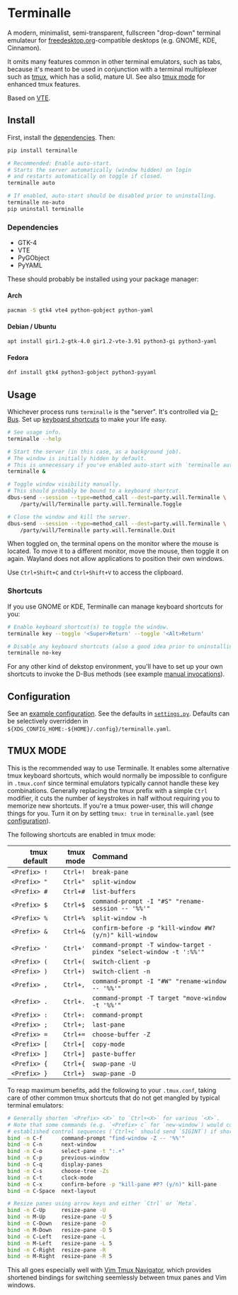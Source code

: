 # Terminalle

A modern, minimalist, semi-transparent, fullscreen "drop-down" terminal emulateur
for [freedesktop.org]-compatible desktops (e.g. GNOME, KDE, Cinnamon).

It omits many features common in other terminal emulators, such as tabs,
because it's meant to be used in conjunction with a terminal multiplexer such as [tmux],
which has a solid, mature UI.
See also [tmux mode] for enhanced tmux features.

Based on [VTE].

[freedesktop.org]: https://freedesktop.org
[tmux]: https://tmux.github.io
[tmux mode]: #tmux-mode
[VTE]: https://wiki.gnome.org/Apps/Terminal/VTE

## Install

First, install the [dependencies].
Then:

```bash
pip install terminalle

# Recommended: Enable auto-start.
# Starts the server automatically (window hidden) on login
# and restarts automatically on toggle if closed.
terminalle auto

# If enabled, auto-start should be disabled prior to uninstalling.
terminalle no-auto
pip uninstall terminalle
```

[dependencies]: #dependencies

### Dependencies

- GTK-4
- VTE
- PyGObject
- PyYAML

These should probably be installed using your package manager:

#### Arch

```bash
pacman -S gtk4 vte4 python-gobject python-yaml
```

#### Debian / Ubuntu

```bash
apt install gir1.2-gtk-4.0 gir1.2-vte-3.91 python3-gi python3-yaml
```

#### Fedora

```bash
dnf install gtk4 python3-gobject python3-pyyaml
```

## Usage

Whichever process runs `terminalle` is the "server".
It's controlled via [D-Bus].
Set up [keyboard shortcuts] to make your life easy.

```bash
# See usage info.
terminalle --help

# Start the server (in this case, as a background job).
# The window is initially hidden by default.
# This is unnecessary if you've enabled auto-start with `terminalle auto`.
terminalle &

# Toggle window visibility manually.
# This should probably be bound to a keyboard shortcut.
dbus-send --session --type=method_call --dest=party.will.Terminalle \
    /party/will/Terminalle party.will.Terminalle.Toggle

# Close the window and kill the server.
dbus-send --session --type=method_call --dest=party.will.Terminalle \
    /party/will/Terminalle party.will.Terminalle.Quit
```

When toggled on, the terminal opens on the monitor where the mouse is located.
To move it to a different monitor, move the mouse, then toggle it on again.
Wayland does not allow applications to position their own windows.

Use `Ctrl+Shift+C` and `Ctrl+Shift+V` to access the clipboard.

[D-Bus]: https://www.freedesktop.org/wiki/Software/dbus
[keyboard shortcuts]: #shortcuts

### Shortcuts

If you use GNOME or KDE,
Terminalle can manage keyboard shortcuts for you:

```bash
# Enable keyboard shortcut(s) to toggle the window.
terminalle key --toggle '<Super>Return' --toggle '<Alt>Return'

# Disable any keyboard shortcuts (also a good idea prior to uninstalling).
terminalle no-key
```

For any other kind of dekstop environment,
you'll have to set up your own shortcuts to invoke the D-Bus methods
(see example [manual invocations]).

[manual invocations]: #usage

## Configuration

See an [example configuration]. See the defaults in [`settings.py`].
Defaults can be selectively overridden in
`${XDG_CONFIG_HOME:-${HOME}/.config}/terminalle.yaml`.

[example configuration]: terminalle.yaml
[`settings.py`]: terminalle/settings.py

## TMUX MODE

This is the recommended way to use Terminalle.
It enables some alternative tmux keyboard shortcuts,
which would normally be impossible to configure in `.tmux.conf`
since terminal emulators typically cannot handle these key combinations.
Generally replacing the tmux prefix with a simple `Ctrl` modifier,
it cuts the number of keystrokes in half
without requiring you to memorize new shortcuts.
If you're a tmux power-user, this will *change* things for you.
Turn it on by setting `tmux: true` in `terminalle.yaml` (see [configuration]).

The following shortcuts are enabled in tmux mode:

| tmux default | tmux mode | Command                                                            |
| -----------: | --------: | :----------------------------------------------------------------- |
| `<Prefix> !` |  `Ctrl+!` | `break-pane`                                                       |
| `<Prefix> "` |  `Ctrl+"` | `split-window`                                                     |
| `<Prefix> #` |  `Ctrl+#` | `list-buffers`                                                     |
| `<Prefix> $` |  `Ctrl+$` | `command-prompt -I "#S" "rename-session -- '%%'"`                  |
| `<Prefix> %` |  `Ctrl+%` | `split-window -h`                                                  |
| `<Prefix> &` |  `Ctrl+&` | `confirm-before -p "kill-window #W? (y/n)" kill-window`            |
| `<Prefix> '` |  `Ctrl+'` | `command-prompt -T window-target -pindex "select-window -t ':%%'"` |
| `<Prefix> (` |  `Ctrl+(` | `switch-client -p`                                                 |
| `<Prefix> )` |  `Ctrl+)` | `switch-client -n`                                                 |
| `<Prefix> ,` |  `Ctrl+,` | `command-prompt -I "#W" "rename-window -- '%%'"`                   |
| `<Prefix> .` |  `Ctrl+.` | `command-prompt -T target "move-window -t '%%'"`                   |
| `<Prefix> :` |  `Ctrl+:` | `command-prompt`                                                   |
| `<Prefix> ;` |  `Ctrl+;` | `last-pane`                                                        |
| `<Prefix> =` |  `Ctrl+=` | `choose-buffer -Z`                                                 |
| `<Prefix> [` |  `Ctrl+[` | `copy-mode`                                                        |
| `<Prefix> ]` |  `Ctrl+]` | `paste-buffer`                                                     |
| `<Prefix> {` |  `Ctrl+{` | `swap-pane -U`                                                     |
| `<Prefix> }` |  `Ctrl+}` | `swap-pane -D`                                                     |

To reap maximum benefits, add the following to your `.tmux.conf`,
taking care of other common tmux shortcuts that do not get mangled by typical terminal emulators:

```bash
# Generally shorten `<Prefix> <X>` to `Ctrl+<X>` for various `<X>`.
# Note that some commands (e.g. `<Prefix> c` for `new-window`) would conflict with
# established control sequences (`Ctrl+c` should send `SIGINT`) if shortened.
bind -n C-f      command-prompt "find-window -Z -- '%%'"
bind -n C-n      next-window
bind -n C-o      select-pane -t ":.+"
bind -n C-p      previous-window
bind -n C-q      display-panes
bind -n C-s      choose-tree -Zs
bind -n C-t      clock-mode
bind -n C-x      confirm-before -p "kill-pane #P? (y/n)" kill-pane
bind -n C-Space  next-layout

# Resize panes using arrow keys and either `Ctrl` or `Meta`.
bind -n C-Up     resize-pane -U
bind -n M-Up     resize-pane -U 5
bind -n C-Down   resize-pane -D
bind -n M-Down   resize-pane -D 5
bind -n C-Left   resize-pane -L
bind -n M-Left   resize-pane -L 5
bind -n C-Right  resize-pane -R
bind -n M-Right  resize-pane -R 5
```

This all goes especially well with [Vim Tmux Navigator],
which provides shortened bindings for switching seemlessly between tmux panes and Vim windows.

[configuration]: #configuration
[Vim Tmux Navigator]: https://github.com/christoomey/vim-tmux-navigator
